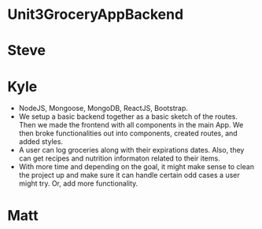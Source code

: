 # Unit3GroceryAppBackend



# Steve


# Kyle

* NodeJS, Mongoose, MongoDB, ReactJS, Bootstrap.
* We setup a basic backend together as a basic sketch of the routes.  Then we made the frontend with all components in the main App.  We then broke functionalities out into components, created routes, and added styles.
* A user can log groceries along with their expirations dates.  Also, they can get recipes and nutrition informaton related to their items.
* With more time and depending on the goal, it might make sense to clean the project up and make sure it can handle certain odd cases a user might try.  Or, add more functionality.



# Matt